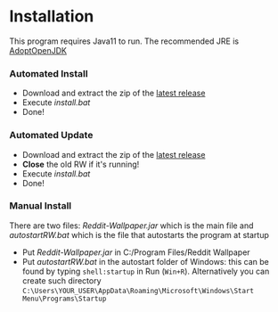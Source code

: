 # Installation
This program requires Java11 to run. The recommended JRE is [AdoptOpenJDK](https://adoptopenjdk.net/releases.html?variant=openjdk11&jvmVariant=hotspot)

### Automated Install
- Download and extract the zip of the [latest release](https://github.com/Mamiglia/Reddit-Wallpaper/releases)
- Execute _install.bat_
- Done!

### Automated Update
- Download and extract the zip of the [latest release](https://github.com/Mamiglia/Reddit-Wallpaper/releases)
- **Close** the old RW if it's running!
- Execute _install.bat_
- Done!

### Manual Install
There are two files: _Reddit-Wallpaper.jar_ which is the main file and _autostartRW.bat_ which is the file that autostarts the program at startup
- Put _Reddit-Wallpaper.jar_ in C:/Program Files/Reddit Wallpaper
- Put _autostartRW.bat_ in the autostart folder of Windows: this can be found by typing `shell:startup` in Run (`Win+R`). Alternatively you can create such directory `C:\Users\YOUR_USER\AppData\Roaming\Microsoft\Windows\Start Menu\Programs\Startup`